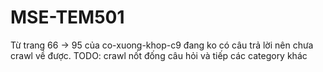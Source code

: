 # MSE-TEM501

Từ trang 66 -> 95 của co-xuong-khop-c9 đang ko có câu trả lời nên chưa crawl về được. TODO: crawl nốt đống câu hỏi và tiếp các category khác
